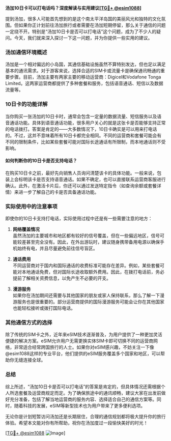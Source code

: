 **汤加10日卡可以打电话吗？深度解读与实用建议[[TG💪+ @esim1088](https://t.me/s/esim1088)]**

提到汤加，很多人可能首先想到的是这个南太平洋岛国的美丽风光和独特的文化氛围。但如果你正计划前往汤加旅行或者需要在汤加短期停留，那么关于通信的问题一定绕不开。特别是“汤加10日卡是否可以打电话”这个问题，成为了不少人的疑问。今天，我们就来深入探讨一下这一问题，并为你提供一些实用的建议。

### 汤加通信环境概述

汤加是一个相对偏远的小岛国，其通信基础设施虽然不算特别发达，但也足以满足基本的通讯需求。对于游客来说，选择合适的SIM卡或流量卡是确保通讯畅通的重要步骤。目前，汤加主要有两家主要的移动运营商：Digicel和Vodafone Tonga Limited。这两家运营商都提供了多种套餐和服务，包括语音通话、短信以及数据流量等。

### 10日卡的功能详解

当你购买一张汤加的10日卡时，通常会包含一定量的数据流量、短信服务以及语音通话功能。具体到语音通话功能，很多用户关心的就是这张卡是否能够支持正常的电话拨打。答案是肯定的——大多数情况下，10日卡确实是可以用来打电话的。不过，这并不意味着所有10日卡都完全相同。不同的运营商和套餐可能会有不同的限制条件，比如某些套餐可能对国际长途通话有所限制，而本地通话则不受影响。

#### 如何判断你的10日卡是否支持电话？

在购买10日卡之前，最好先向销售人员询问清楚该卡的具体功能。一般来说，包装上会标明该卡是否支持语音通话。如果不确定，也可以直接联系运营商客服进行确认。此外，在激活卡片后，你还可以通过发送特定指令（如查询余额或套餐详情）来进一步了解自己的卡是否具备通话功能。

### 实际使用中的注意事项

即使你的10日卡支持打电话，实际使用过程中还是有一些需要注意的地方：

1. **网络覆盖情况**  
   虽然汤加的主要城市和地区都有较好的信号覆盖，但在一些偏远地区，信号可能较差甚至完全没有。因此，在外出游玩时，建议随身携带备用电源以确保手机始终有电，并且尽量避免前往信号盲区。

2. **通话费用**  
   不同运营商对于国内和国际通话的收费标准可能存在差异。例如，某些套餐可能对本地通话免费，但对国际长途收取额外费用。因此，在拨打电话前，务必提前了解相关资费信息，以免产生不必要的开支。

3. **漫游服务**  
   如果你在汤加期间还需要与其他国家的朋友或家人保持联系，那么了解一下漫游服务也是很重要的。部分运营商提供的国际漫游服务可能会让你在其他国家也能轻松接听或拨打国际电话。

### 其他通信方式的选择

除了传统的SIM卡之外，近年来eSIM技术逐渐普及，为用户提供了一种更加灵活便捷的解决方案。eSIM允许用户无需更换实体SIM卡即可切换不同的运营商网络，非常适合经常跨国旅行的人士。如果你对eSIM感兴趣，不妨关注一下像@esim1088这样的专业平台，他们提供的eSIM服务覆盖多个国家和地区，可以帮助你无缝连接全球。

### 总结

综上所述，“汤加10日卡是否可以打电话”的答案是肯定的，但具体情况还需根据个人所选套餐及运营商规定而定。为了确保旅途中的通讯顺畅，建议大家在出发前做好充分准备，包括了解当地运营商的服务内容、选择适合自己的通信方案等。同时，随着科技的发展，eSIM等新型技术也为用户带来了更多便利选项。

无论你是计划短暂访问汤加还是长期居住，合理的通信规划都将极大提升你的旅行体验。希望本文能对你有所帮助，祝你在汤加度过一段愉快美好的时光！

[[TG💪+ @esim1088](https://t.me/s/esim1088) ![Image](https://i.postimg.cc/4NQfJmqS/Snipaste-2025-05-13-00-14-12.png)]